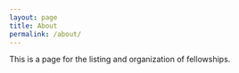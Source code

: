 ```yaml
---
layout: page
title: About
permalink: /about/
---
```


This is a page for the listing and organization of fellowships. 

